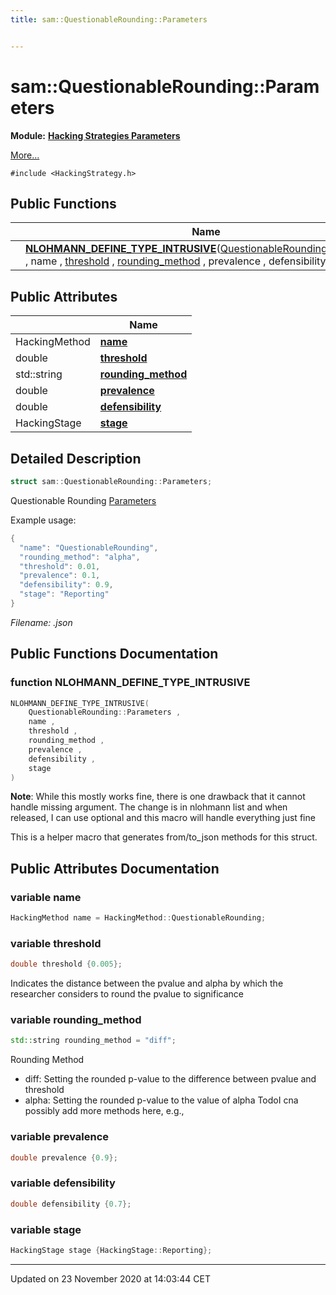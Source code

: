 ```yaml
---
title: sam::QuestionableRounding::Parameters


---
```


# sam::QuestionableRounding::Parameters


**Module:** **[Hacking Strategies Parameters](/doxygen/Modules/group___hacking_strategies_parameters/)**

 [More...](#detailed-description)


`#include <HackingStrategy.h>`













## Public Functions

|                | Name           |
| -------------- | -------------- |
|  | **[NLOHMANN_DEFINE_TYPE_INTRUSIVE](/doxygen/Classes/structsam_1_1_questionable_rounding_1_1_parameters/#function-nlohmann_define_type_intrusive)**([QuestionableRounding::Parameters](/doxygen/Classes/structsam_1_1_questionable_rounding_1_1_parameters/) , name , [threshold](/doxygen/Classes/structsam_1_1_questionable_rounding_1_1_parameters/#variable-threshold) , [rounding_method](/doxygen/Classes/structsam_1_1_questionable_rounding_1_1_parameters/#variable-rounding_method) , prevalence , defensibility , stage )  |


## Public Attributes

|                | Name           |
| -------------- | -------------- |
| HackingMethod | **[name](/doxygen/Classes/structsam_1_1_questionable_rounding_1_1_parameters/#variable-name)**  |
| double | **[threshold](/doxygen/Classes/structsam_1_1_questionable_rounding_1_1_parameters/#variable-threshold)**  |
| std::string | **[rounding_method](/doxygen/Classes/structsam_1_1_questionable_rounding_1_1_parameters/#variable-rounding_method)**  |
| double | **[prevalence](/doxygen/Classes/structsam_1_1_questionable_rounding_1_1_parameters/#variable-prevalence)**  |
| double | **[defensibility](/doxygen/Classes/structsam_1_1_questionable_rounding_1_1_parameters/#variable-defensibility)**  |
| HackingStage | **[stage](/doxygen/Classes/structsam_1_1_questionable_rounding_1_1_parameters/#variable-stage)**  |






## Detailed Description

```cpp
struct sam::QuestionableRounding::Parameters;
```



























Questionable Rounding [Parameters](/doxygen/Classes/structsam_1_1_questionable_rounding_1_1_parameters/)

Example usage: 

```cpp
{
  "name": "QuestionableRounding",
  "rounding_method": "alpha",
  "threshold": 0.01,
  "prevalence": 0.1,
  "defensibility": 0.9,
  "stage": "Reporting"
}
```

_Filename: .json_









## Public Functions Documentation

### function NLOHMANN_DEFINE_TYPE_INTRUSIVE

```cpp
NLOHMANN_DEFINE_TYPE_INTRUSIVE(
    QuestionableRounding::Parameters ,
    name ,
    threshold ,
    rounding_method ,
    prevalence ,
    defensibility ,
    stage 
)
```













**Note**: While this mostly works fine, there is one drawback that it cannot handle missing argument. The change is in nlohmann list and when released, I can use optional and this macro will handle everything just fine 














This is a helper macro that generates from/to_json methods for this struct. 




## Public Attributes Documentation

### variable name

```cpp
HackingMethod name = HackingMethod::QuestionableRounding;
```





























### variable threshold

```cpp
double threshold {0.005};
```



























Indicates the distance between the pvalue and alpha by which the researcher considers to round the pvalue to significance 


### variable rounding_method

```cpp
std::string rounding_method = "diff";
```



























Rounding Method

* diff: Setting the rounded p-value to the difference between pvalue and threshold
* alpha: Setting the rounded p-value to the value of alpha
TodoI cna possibly add more methods here, e.g.,


### variable prevalence

```cpp
double prevalence {0.9};
```





























### variable defensibility

```cpp
double defensibility {0.7};
```





























### variable stage

```cpp
HackingStage stage {HackingStage::Reporting};
```

































-------------------------------

Updated on 23 November 2020 at 14:03:44 CET